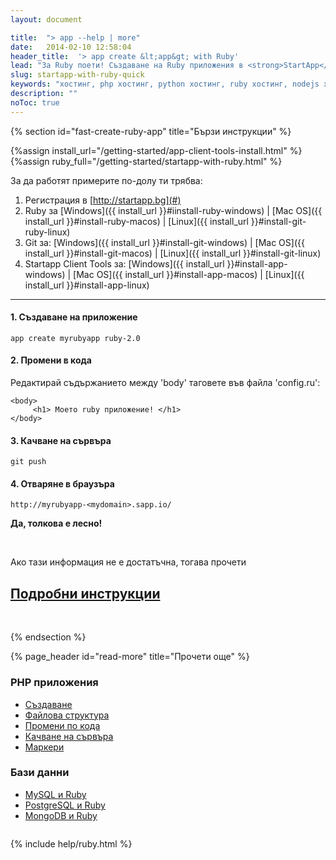 ```yaml
---
layout: document

title:  "> app --help | more"
date:   2014-02-10 12:58:04
header_title:  '> app create &lt;app&gt; with Ruby'
lead: "За Ruby поети! Създаване на Ruby приложения в <strong>StartApp</strong> cloud за 5 минути"
slug: startapp-with-ruby-quick
keywords: "хостинг, php хостинг, python хостинг, ruby хостинг, nodejs хостинг"
description: ""
noToc: true
---
```


{% section id="fast-create-ruby-app" title="Бързи инструкции" %}

{%assign install_url="/getting-started/app-client-tools-install.html" %}
{%assign ruby_full="/getting-started/startapp-with-ruby.html" %}

За да работят примерите по-долу ти трябва:

  1. Регистрация в [http://startapp.bg](#)
  2. Ruby за [Windows]({{ install_url }}#iinstall-ruby-windows) | [Mac OS]({{ install_url }}#install-ruby-macos) | [Linux]({{ install_url }}#install-git-ruby-linux)
  3. Git за: [Windows]({{ install_url }}#install-git-windows) | [Mac OS]({{ install_url }}#install-git-macos) | [Linux]({{ install_url }}#install-git-linux)
  4. Startapp Client Tools за: [Windows]({{ install_url }}#install-app-windows) | [Mac OS]({{ install_url }}#install-app-macos) | [Linux]({{ install_url }}#install-app-linux)

---

#### 1. Създаване на приложение

    app create myrubyapp ruby-2.0

#### 2. Промени в кода

Редактирай съдържанието между 'body' таговете във файла 'config.ru':

    <body>
         <h1> Моето ruby приложение! </h1>
    </body>

#### 3. Качване на сървъра

    git push

#### 4. Отваряне в браузъра

    http://myrubyapp-<mydomain>.sapp.io/

**Да, толкова е лесно!**

<br />

<div class="text-center">
  <p class="lead">Ако тази информация не е достатъчна, тогава прочети</p>
  <h2><a class="btn btn-primary btn-lg" href="{{ ruby_full }}" alt="Подробни инструкции за инсталиране на Ruby приложение">Подробни инструкции</a></h2>
</div>

<br />

{% endsection %}

<div class="document-content-section">
{% page_header id="read-more" title="Прочети още" %}

<section class="read-more no-border">
  <div class="row" style="overflow: hidden;">
    <div class="col-sm-6 col-md-4 col-xs-12">
      <div class="thumbnail">
        <div class="caption">
          <h3>PHP приложения</h3>
          <ul class="list-unstyled">
              <li><a href="{{ ruby_full }}#create-ruby-app-in-details">Създаване</a></li>
              <li><a href="{{ ruby_full }}#file-structure">Файлова структура</a></li>
              <li><a href="{{ ruby_full }}#make-code-changes">Промени по кода</a></li>
              <li><a href="{{ ruby_full }}#deployment">Качване на сървъра</a></li>
              <li><a href="{{ ruby_full }}#markers">Маркери</a></li>
          </ul>
        </div>
      </div>
    </div>
    <div class="col-sm-6 col-md-4 col-xs-12">
      <div class="thumbnail">
        <div class="caption">
          <h3>Бази данни</h3>
          <ul class="list-unstyled">
             <li><a href="{{ ruby_full }}#add-mysql-to-app">MySQL и Ruby</a></li>
             <li><a href="{{ ruby_full }}#add-postgresql-to-app">PostgreSQL и Ruby</a></li>
             <li><a href="{{ ruby_full }}#add-mongo-to-app">MongoDB и Ruby</a></li>
          </ul>
        </div>
      </div>
    </div>
  </div>
</section>
</div>

{% include help/ruby.html %}